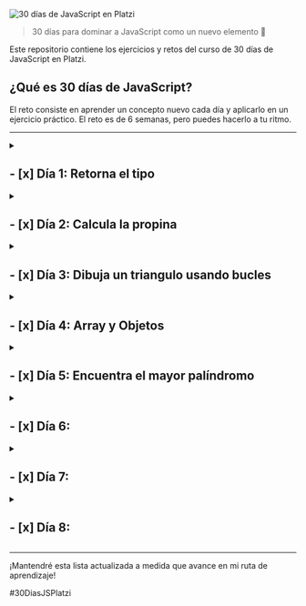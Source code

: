 ![30 días de JavaScript en Platzi](https://imgur.com/ai5UKPB.png)

> 30 días para dominar a JavaScript como un nuevo elemento 🚀

Este repositorio contiene los ejercicios y retos del curso de 30 días de JavaScript en Platzi.


## ¿Qué es 30 días de JavaScript?
El reto consiste en aprender un concepto nuevo cada día y aplicarlo en un ejercicio práctico. El reto es de 6 semanas, pero puedes hacerlo a tu ritmo.

***

<details>
<summary>

## - [x] Día 1: Retorna el tipo
</summary>

En este desafío encontrarás una función llamada solution que recibe un parámetro llamado valor. Debes encontrar el tipo de dato del parámetro valor y retornarlo desde la función solution.

Recuerda que el parámetro valor será distinto por cada distinta forma en que ejecutemos la función solution.

Por ejemplo:

Dados los siguientes llamados a la función solution:

```js
solution(1)
solution("Dieguillo")
solution(true)
```

Debes obtener los siguientes resultados:

```js
"number"
"string"
"boolean"
```

### Solución
```js
export function solution(valor) {
    return typeof valor;
}
```
</details>

<details>
<summary>

## - [x] Día 2: Calcula la propina
</summary>
En este desafío tendrás que calcular la propina que deben dejar los clientes de un restaurante en función de su consumo.

Recibirás 2 parámetros:

billAmount: El costo total de lo que hayan consumido.
tipPercentage: El porcentaje de propina que deban dejar.
Ambos valores serán de tipo Number.
Los valores serán siempre positivos incluyendo el 0.
deberá devolver el valor de la propina como un número.
Tendrás inputs y outputs como los siguientes 👇

Ejemplo 1:

```js
Input: calculateTip(100, 10);
Output: 10;
```

Ejemplo 2:

```js	
Input: calculateTip(1524.33, 25);
Output: 381.0825;
```

### Solución
```js
export function calculateTip(billAmount, tipPercentage) {
    return billAmount * (tipPercentage / 100);
}
```
</details>


<details>
<summary>

## - [x] Día 3: Dibuja un triangulo usando bucles
</summary>

En este desafío, debes dibujar un triángulo isósceles usando bucles.

Recibirás dos parámetros: size y character, que definen el tamaño y el carácter con el que se debe construir el triángulo, respectivamente. Además, el triángulo debe estar alineado a la derecha, lo que significa que la columna más derecha del triángulo debe estar en el borde derecho de la consola.

Recuerda que para hacer el salto de línea debes usar "\n", no olvides removerla de la última parte.

Tendrás inputs y outputs como los siguientes 👇

Ejemplo 1:

```js
Input: printTriangle(5, "*")
Output:
    *
   **
  ***
 ****
*****
```

Ejemplo 2:

```js
Input: printTriangle(6, "$")
Output:
     $
    $$
   $$$
  $$$$
 $$$$$
$$$$$$
```

### Solución
```js
export function printTriangle(size, character) {
  let output = '';
  for (let i = 1; i <= size ; i++) {
    if(i == size) {
      output += ' '.repeat(size - i) + character.repeat(i);
    } else {
      output += ' '.repeat(size - i) + character.repeat(i) + '\n';
    }
  }
  return output;
}
```
</details>

<details>
<summary>

## - [x] Día 4: Array y Objetos 
</summary>
    <details>
    <summary>

### Encuentra a los gatitos más famosos
</summary>

En este desafío, debes encontrar al gatito más famoso con base en su número de seguidores.

Recibirás un array de objetos que incluirán las siguientes propiedades:

name: nombre del gatito.
followers: un array de números, donde cada uno representa los seguidores de cada red social.
Tu tarea es devolver un array con los nombres de los gatos que tienen solo el mayor número de seguidores. Si hay dos o más gatos con el mismo número máximo de seguidores, deberás incluirlos en el array de resultado, manteniendo el orden en el que aparecen en el array de entrada.

Tendrás inputs y outputs como los siguientes 👇

Ejemplo 1:

```js
Input: findFamousCats([
  {
    name: "Luna",
    followers: [500, 200, 300]
  },
  {
    name: "Michi",
    followers: [100, 300]
  },
])

Output: ["Luna"]
```

Ejemplo 2:

```js
Input: findFamousCats([
  {
    name: "Mimi",
    followers: [320, 120, 70]
  },
  {
    name: "Milo",
    followers: [400, 300, 100, 200]
  },
  {
    name: "Gizmo",
    followers: [250, 750]
  }
])

Output: ["Milo", "Gizmo"]
```

### Solución
```js
 // Esta función recibe un arreglo de objetos 'cats' que contienen información sobre gatos en una red social
export function findFamousCats(cats) {
  // Inicializa el número máximo de seguidores a 0 y un arreglo vacío para guardar los nombres de los gatos famosos
  let maxFollowers = 0;
  let famousCats = [];
  // Itera sobre todos los gatos en el arreglo 'cats'
  for (let i = 0; i < cats.length; i++) {
    // Suma todos los seguidores del gato actual
    let followers = cats[i].followers.reduce((a, b) => a + b, 0);
    // Si el número de seguidores del gato actual es mayor al número máximo de seguidores, actualiza la información del gato famoso
    if(followers > maxFollowers) {
      maxFollowers = followers;
      famousCats = [cats[i].name];
    // Si el número de seguidores es igual al número máximo, agrega el nombre del gato actual al arreglo de gatos famosos
    } else if(followers == maxFollowers) {
      famousCats.push(cats[i].name);
    }
  }
  // Retorna el arreglo de nombres de gatos famosos
  return famousCats;
}

```
</details>
<details>
<summary>

### Obtén el promedio de los estudiantes
</summary>

En este desafío, deberás calcular el promedio general de una clase, así como el promedio individual de cada estudiante.

Para ello, se te proporcionará un array de objetos, cada uno de los cuales representará a un estudiante y tendrá las siguientes propiedades:

name: El nombre del estudiante
grades: Las notas de cada materia del estudiante
A partir de esta información, debes retornar un nuevo objeto que tenga la propiedad classAverage con el promedio de la clase y un array de students con los estudiantes y sus promedios individuales.

Es importante mencionar que los promedios deben ser calculados con precisión y se deben redondear a dos decimales para que los test pasen sin problema alguno. Puedes usar el método toFixed() el cual se usa de la siguiente manera 👇

```js
const number = 100.32433;
number.toFixed(2); // "100.32"
```

👀 Ten en cuenta que este método regresa el número como un string y se espera que sea de tipo numérico.

Ejemplo:

```js
Input: getStudentAverage([
  {
    name: "Pedro",
    grades: [90, 87, 88, 90],
  },
  {
    name: "Jose",
    grades: [99, 71, 88, 96],
  },
  {
    name: "Maria",
    grades: [92, 81, 80, 96],
  },
])
```

```js
Output: {
  classAverage: 88.17,
  students: [
    {
      name: "Pedro",
      average: 88.75
    },
    {
      name: "Jose",
      average: 88.5
    },
    {
      name: "Maria",
      average: 87.25
    }
  ]
}
```

### Solución
```js
// Esta función recibe un arreglo de objetos 'students' que contienen información sobre estudiantes y sus calificaciones
export function getStudentAverage(students) {
  // Crea un objeto 'topic' que almacenará información sobre la clase
  let topic = {
    classAverage: 0,
    students: []
  }
  
  // Itera sobre cada objeto en el arreglo 'students' y calcula el promedio de sus calificaciones
  topic.students = students.map(student => {
    let averageS = student.grades.reduce((acu, val) => acu + val) / student.grades.length;
    // Crea un objeto 'studentF' que contiene el nombre del estudiante y su promedio redondeado a 2 decimales
    let studentF = {
      name: student.name,
      average: averageS.toFixed(2)*1
    }
    return studentF;
  })
  
  // Calcula el promedio de toda la clase
  topic.classAverage = topic.students.reduce((acu, student) => {
    return acu + student.average;
  }, 0)
  
  topic.classAverage = (topic.classAverage / topic.students.length).toFixed(2)*1;
  
  // Retorna el objeto 'topic' con la información sobre la clase
  return topic;
}

```

</details>
</details>

<details>
<summary>

## - [x] Día 5: Encuentra el mayor palíndromo
</summary>
En este desafío, debes crear una función que encuentre el palíndromo más largo en una lista de palabras.

Recibirás un único parámetro: un array de palabras. Si no hay ningún palíndromo en la lista, la función debe devolver null. Si hay más de un palíndromo con la misma longitud máxima, debes devolver el primer palíndromo encontrado en la lista.

Un palíndromo es una palabra que se puede leer de la misma manera tanto hacia adelante como hacia atrás.

Ejemplo 1:

```js
Input: findLargestPalindrome(["racecar", "level", "world", "hello"])

Output: "racecar"
```

Ejemplo 2:

```js
Input: findLargestPalindrome(["Platzi", "javascript", "html", "css"])

Output: null
```

### Solución
```js
// Esta función recibe un arreglo de palabras 'words' y retorna el palíndromo más largo
export function findLargestPalindrome(words) {
  // Inicializa un arreglo vacío para guardar los palíndromos
  let palindromes = [];
  // Itera sobre cada palabra en el arreglo 'words'
  for (let i = 0; i < words.length; i++) {
    // Inicializa un arreglo vacío para guardar las letras de la palabra actual
    let letters = [];
    // Itera sobre cada letra de la palabra actual
    for (let j = 0; j < words[i].length; j++) {
      // Agrega la letra actual al arreglo 'letters'
      letters.push(words[i][j]);
    }
    // Invierte el orden de las letras en el arreglo 'letters'
    letters = letters.reverse();
    // Une las letras del arreglo 'letters' en una sola palabra
    let word = letters.join("");
    // Si la palabra actual es igual a la palabra invertida, agrega la palabra actual al arreglo de palíndromos
    if (words[i] == word) {
      palindromes.push(words[i]);
    }
  }
  // Si no hay palíndromos en el arreglo 'palindromes', retorna null
  if (palindromes.length == 0) {
    return null;
  }
  // Inicializa el palíndromo más largo con el primer palíndromo en el arreglo 'palindromes'
  let largestPalindrome = palindromes[0];
  // Itera sobre cada palabra en el arreglo 'palindromes'
  for (let i = 0; i < palindromes.length; i++) {
    // Si la palabra actual es más larga que el palíndromo más largo, actualiza el palíndromo más largo
    if (palindromes[i].length > largestPalindrome.length) {
      largestPalindrome = palindromes[i];
    }
  }
  // Retorna el palíndromo más largo
  return largestPalindrome;
}
```

</details>

<details>
<summary>

## - [x] Día 6:
</summary>

</details>

<details>
<summary>

## - [x] Día 7:
</summary>

</details>

<details>
<summary>

## - [x] Día 8: 
</summary>

<details>
<summary>

### - [x] Reto 1: Calculadora con closures
</summary>

En este desafío tendrás que crear una calculadora mediante el uso de closures.

La calculadora debe contar con los siguientes métodos:

add: recibe un número, lo suma al total y devuelve el resultado
subtract: recibe un número, lo resta al total y devuelve el resultado
multiply: recibe un número, lo multiplica al total y devuelve el resultado
divide: recibe un número, lo divide al total y devuelve el resultado
clear: reinicia el total a 0 y devuelve el resultado
getTotal: devuelve el total actual.

Ejemplo 1:
```js
Input:
const calculator = createCalculator()
calculator.add(10)

Output: 10
```

Ejemplo 2:
```js
const calculator = createCalculator()
calculator.add(10)
calculator.subtract(-10)

Output: 20
```

Ejemplo 3:
```js
const calculator = createCalculator()
calculator.add(10)
calculator.subtract(-10)
calculator.clear()

Output: 0
```

### Solución
```js
// Esta función crea una calculadora
export function createCalculator() {
  // Inicializa el total en 0
  let total = 0;
  // Retorna un objeto con los métodos de la calculadora
  return {
    // Este método recibe un número 'num' y lo suma al total
    add(num) {
      total += num;
      return total;
    },
    // Este método recibe un número 'num' y lo resta al total
    subtract(num) {
      total -= num;
      return total;
    },
    // Este método recibe un número 'num' y lo multiplica al total
    multiply(num) {
      total *= num;
      return total;
    },
    // Este método recibe un número 'num' y lo divide al total
    divide(num) {
      total /= num;
      return total;
    },
    // Este método reinicia el total a 0
    clear() {
      total = 0;
      return total;
    },
    // Este método retorna el total actual
    getTotal() {
      return total;
    }
  }
}
```
</details>

<details>
<summary>

### - [x] Reto 2: Crea tu propio método map
</summary>

En este desafío debes desarrollar una implementación personalizada del método map utilizando funciones de orden superior.

Recibirás como parámetros un array y una función (func). El array contendrá un conjunto de elementos (números, objetos, strings, etc.) y la función se utilizará para aplicar una acción sobre cada elemento del array. Tu objetivo es devolver un nuevo array con los resultados de la función tal y como lo haría el método map.

Ejemplo 1:
```js
Input: myMap([1,2,3,4], (num) => num * 2)

Output: [2,4,6,8]
```

Ejemplo 2:
```js
Input: myMap([
  {name: "michi", age: 2},
  {name: "firulais", age: 6}],
  (pet) => pet.name)

Output: ["michi", "firulais"]
```

### Solución
```js
// Esta función recibe un arreglo 'arr' y una función 'func' y retorna un nuevo arreglo con los resultados de la función 'func'
export function myMap(arr, func) {
  // Inicializa un arreglo vacío para guardar los resultados de la función 'func'
  let results = [];
  // Itera sobre cada elemento en el arreglo 'arr'
  for (let i = 0; i < arr.length; i++) {
    // Aplica la función 'func' al elemento actual y agrega el resultado al arreglo 'results'
    results.push(func(arr[i]));
  }
  // Retorna el arreglo 'results'
  return results;
}
```
</details>

</details>

***

¡Mantendré esta lista actualizada a medida que avance en mi ruta de aprendizaje!


#30DiasJSPlatzi